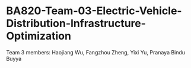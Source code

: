 # BA820-Team-03-Electric-Vehicle-Distribution-Infrastructure-Optimization

Team 3 members: Haojiang Wu, Fangzhou Zheng, Yixi Yu, Pranaya Bindu Buyya
